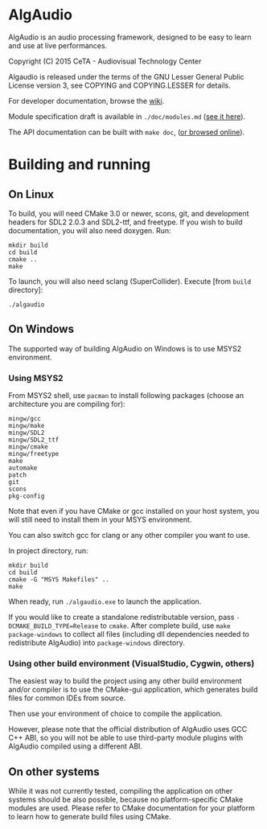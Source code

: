 # AlgAudio

AlgAudio is an audio processing framework, designed to be easy to learn and use at live performances.

Copyright (C) 2015 CeTA - Audiovisual Technology Center

Algaudio is released under the terms of the GNU Lesser General Public License version 3, see COPYING and COPYING.LESSER for details.

For developer documentation, browse the [wiki](https://github.com/rafalcieslak/algAudio/wiki).

Module specification draft is available in `./doc/modules.md` ([see it here](https://github.com/rafalcieslak/AlgAudio/blob/master/doc/modules.md)).

The API documentation can be built with `make doc`, ([or browsed online](http://cielak.org/algaudio/doc)).

# Building and running

## On Linux

To build, you will need CMake 3.0 or newer, scons, git, and development headers for SDL2 2.0.3 and SDL2-ttf, and freetype. If you wish to build documentation, you will also need doxygen. Run:

	mkdir build
	cd build
	cmake ..
	make

To launch, you will also need sclang (SuperCollider). Execute [from `build` directory]:

	./algaudio

## On Windows

The supported way of building AlgAudio on Windows is to use MSYS2 environment.

### Using MSYS2

From MSYS2 shell, use `pacman` to install following packages (choose an architecture you are compiling for):

	mingw/gcc
	mingw/make
	mingw/SDL2
	mingw/SDL2_ttf
	mingw/cmake
	mingw/freetype
	make
	automake
	patch
	git
	scons
	pkg-config

Note that even if you have CMake or gcc installed on your host system, you will still need to install them in your MSYS environment.

You can also switch gcc for clang or any other compiler you want to use.

In project directory, run:

	mkdir build
	cd build
	cmake -G "MSYS Makefiles" ..
	make

When ready, run `./algaudio.exe` to launch the application.

If you would like to create a standalone redistributable version, pass `-DCMAKE_BUILD_TYPE=Release` to `cmake`. After complete build, use `make package-windows` to collect all files (including dll dependencies needed to redistribute AlgAudio) into  `package-windows` directory.

### Using other build environment (VisualStudio, Cygwin, others)

The easiest way to build the project using any other build environment and/or compiler is to use the CMake-gui application, which generates build files for common IDEs from source.

Then use your environment of choice to compile the application.

However, please note that the official distribution of AlgAudio uses GCC C++ ABI, so you will not be able to use third-party module plugins with AlgAudio compiled using a different ABI.

## On other systems

While it was not currently tested, compiling the application on other systems should be also possible, because no platform-specific CMake modules are used. Please refer to CMake documentation for your platform to learn how to generate build files using CMake.
